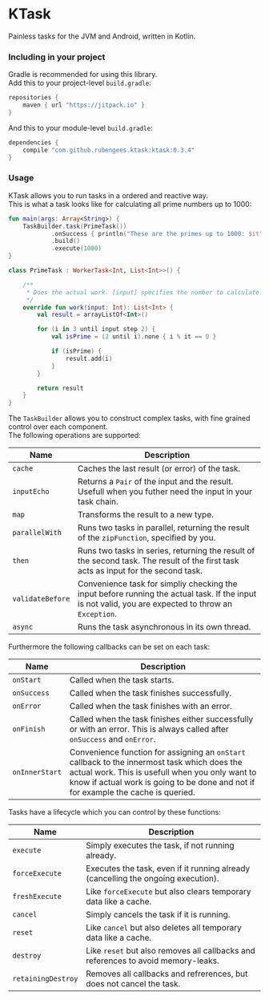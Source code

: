 # KTask

Painless tasks for the JVM and Android, written in Kotlin.

### Including in your project

Gradle is recommended for using this library.<br>
Add this to your project-level `build.gradle`:

```groovy
repositories {
    maven { url "https://jitpack.io" }
}
```

And this to your module-level `build.gradle`:

```groovy
dependencies {
    compile "com.github.rubengees.ktask:ktask:0.3.4"
}
```

### Usage

KTask allows you to run tasks in a ordered and reactive way.<br>
This is what a task looks like for calculating all prime numbers up to 1000:

```kotlin
fun main(args: Array<String>) {
    TaskBuilder.task(PrimeTask())
            .onSuccess { println("These are the primes up to 1000: $it") }
            .build()
            .execute(1000)
}

class PrimeTask : WorkerTask<Int, List<Int>>() {

    /**
     * Does the actual work. [input] specifies the number to calculate primes to (exclusive).
     */
    override fun work(input: Int): List<Int> {
        val result = arrayListOf<Int>()

        for (i in 3 until input step 2) {
            val isPrime = (2 until i).none { i % it == 0 }

            if (isPrime) {
                result.add(i)
            }
        }

        return result
    }
}
```

The `TaskBuilder` allows you to construct complex tasks, with fine grained control over each component.<br>
The following operations are supported:

| Name | Description |
| -- | -- |
| `cache` | Caches the last result (or error) of the task. |
| `inputEcho` | Returns a `Pair` of the input and the result. Usefull when you futher need the input in your task chain. |
| `map` | Transforms the result to a new type. |
| `parallelWith` | Runs two tasks in parallel, returning the result of the `zipFunction`, specified by you. |
| `then` | Runs two tasks in series, returning the result of the second task. The result of the first task acts as input for the second task. |
| `validateBefore` | Convenience task for simpliy checking the input before running the actual task. If the input is not valid, you are expected to throw an `Exception`. |
| `async` | Runs the task asynchronous in its own thread. |

Furthermore the following callbacks can be set on each task:

| Name | Description |
| -- | -- |
| `onStart` | Called when the task starts. |
| `onSuccess` | Called when the task finishes successfully. |
| `onError` | Called when the task finishes with an error. |
| `onFinish` | Called when the task finishes either successfully or with an error. This is always called after  `onSuccess` and `onError`. |
| `onInnerStart` | Convenience function for assigning an `onStart` callback to the innermost task which does the actual work. This is usefull when you only want to know if actual work is going to be done and not if for example the cache is queried. |

Tasks have a lifecycle which you can control by these functions:

| Name | Description |
| -- | -- |
| `execute` | Simply executes the task, if not running already. |
| `forceExecute` | Executes the task, even if it running already (cancelling the ongoing execution). |
| `freshExecute` | Like `forceExecute` but also clears temporary data like a cache. |
| `cancel` | Simply cancels the task if it is running. |
| `reset` | Like `cancel` but also deletes all temporary data like a cache. |
| `destroy` | Like `reset` but also removes all callbacks and references to avoid memory-leaks. |
| `retainingDestroy` | Removes all callbacks and refrerences, but does not cancel the task. |
